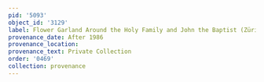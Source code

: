 ```yaml
---
pid: '5093'
object_id: '3129'
label: Flower Garland Around the Holy Family and John the Baptist (Zürich)
provenance_date: After 1986
provenance_location:
provenance_text: Private Collection
order: '0469'
collection: provenance
---
```

